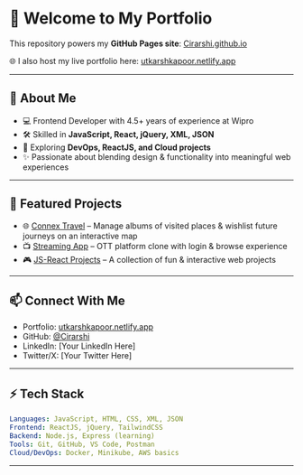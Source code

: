 # 👋 Welcome to My Portfolio  

This repository powers my **GitHub Pages site**: [Cirarshi.github.io](https://cirarshi.github.io/)  

🌐 I also host my live portfolio here: [utkarshkapoor.netlify.app](https://utkarshkapoor.netlify.app/)  

---

## 📌 About Me  
- 💻 Frontend Developer with 4.5+ years of experience at Wipro  
- 🛠 Skilled in **JavaScript, React, jQuery, XML, JSON**  
- 🚀 Exploring **DevOps, ReactJS, and Cloud projects**  
- ✨ Passionate about blending design & functionality into meaningful web experiences  

---

## 🧰 Featured Projects  
- 🌐 [Connex Travel](https://connextravel.netlify.app/) – Manage albums of visited places & wishlist future journeys on an interactive map  
- 📺 [Streaming App](https://github.com/Cirarshi/StreamingApp) – OTT platform clone with login & browse experience  
- 🎮 [JS-React Projects](https://github.com/Cirarshi/Js-React-Projects) – A collection of fun & interactive web projects  

---

## 📫 Connect With Me  
- Portfolio: [utkarshkapoor.netlify.app](https://utkarshkapoor.netlify.app/)  
- GitHub: [@Cirarshi](https://github.com/Cirarshi)  
- LinkedIn: [Your LinkedIn Here]  
- Twitter/X: [Your Twitter Here]  

---

## ⚡ Tech Stack  

```yaml
Languages: JavaScript, HTML, CSS, XML, JSON
Frontend: ReactJS, jQuery, TailwindCSS
Backend: Node.js, Express (learning)
Tools: Git, GitHub, VS Code, Postman
Cloud/DevOps: Docker, Minikube, AWS basics
```

---
